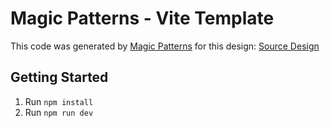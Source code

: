 # Magic Patterns - Vite Template

This code was generated by [Magic Patterns](https://magicpatterns.com) for this design: [Source Design](https://magicpatterns.com/c/44a21f7d-7677-40c7-8ab1-235951ef8464)

## Getting Started

1. Run `npm install`
2. Run `npm run dev`
